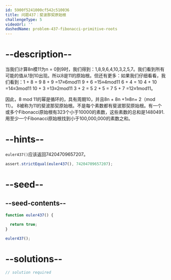 ```yaml
---
id: 5900f5241000cf542c510036
title: 问题437：斐波那契原始根
challengeType: 5
videoUrl: ''
dashedName: problem-437-fibonacci-primitive-roots
---
```


# --description--

当我们计算8n模11为n = 0到9时，我们得到：1,8,9,6,4,10,3,2,5,7。我们看到所有可能的值从1到10出现。所以8是11的原始根。但还有更多：如果我们仔细看看，我们看到：1 + 8 = 9 8 + 9 =17≡6mod11 9 + 6 =15≡4mod11 6 + 4 = 10 4 + 10 =14≡3mod11 10 + 3 =13≡2mod11 3 + 2 = 5 2 + 5 = 7 5 + 7 =12≡1mod11。

因此，8 mod 11的幂是循环的，具有周期10，并且8n + 8n +1≡8n+ 2（mod 11）。 8被称为11的斐波那契原始根。不是每个素数都有斐波那契原始根。有一个或多个Fibonacci原始根有323个小于10000的素数，这些素数的总和是1480491.用至少一个Fibonacci原始根找到小于100,000,000的素数之和。

# --hints--

`euler437()`应该返回74204709657207。

```js
assert.strictEqual(euler437(), 74204709657207);
```

# --seed--

## --seed-contents--

```js
function euler437() {

  return true;
}

euler437();
```

# --solutions--

```js
// solution required
```

